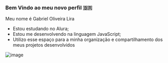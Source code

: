 ### Bem Vindo ao meu novo perfil 🇧🇷

Meu nome é Gabriel Oliveira Lira

- Estou estudando no Alura;
- Estou me desenvolvendo na linguagem JavaScript;
- Utilizo esse espaço para a minha organização e compartilhamento dos meus projetos desenvolvidos
  
![image](https://github.com/GabrielOLira/GabrielOLira/assets/168209522/ae8c0777-72db-4db0-870d-9c05786a8a6c)
